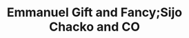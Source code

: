 ---
title: "Emmanuel Gift and Fancy;Sijo Chacko and CO"
url: /kumily/emmanuel-gift-and-fancy-sijo-chacko-and-co/
shop: Andenken
---